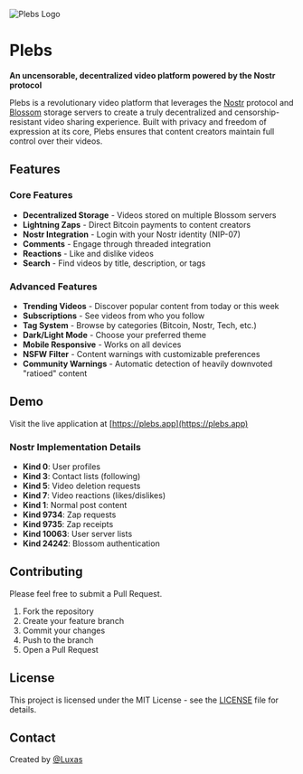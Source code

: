 ![Plebs Logo](https://plebs.app/images/plebs-og.png)

# Plebs

**An uncensorable, decentralized video platform powered by the Nostr protocol**

Plebs is a revolutionary video platform that leverages the [Nostr](https://github.com/nostr-protocol/nostr) protocol and [Blossom](https://github.com/hzrd149/blossom) storage servers to create a truly decentralized and censorship-resistant video sharing experience. Built with privacy and freedom of expression at its core, Plebs ensures that content creators maintain full control over their videos.

## Features

### Core Features
- **Decentralized Storage** - Videos stored on multiple Blossom servers
- **Lightning Zaps** - Direct Bitcoin payments to content creators  
- **Nostr Integration** - Login with your Nostr identity (NIP-07)
- **Comments** - Engage through threaded integration
- **Reactions** - Like and dislike videos
- **Search** - Find videos by title, description, or tags

### Advanced Features
- **Trending Videos** - Discover popular content from today or this week
- **Subscriptions** - See videos from who you follow
- **Tag System** - Browse by categories (Bitcoin, Nostr, Tech, etc.)
- **Dark/Light Mode** - Choose your preferred theme
- **Mobile Responsive** - Works on all devices
- **NSFW Filter** - Content warnings with customizable preferences
- **Community Warnings** - Automatic detection of heavily downvoted "ratioed" content

## Demo

Visit the live application at [https://plebs.app](https://plebs.app)

### Nostr Implementation Details

- **Kind 0**: User profiles
- **Kind 3**: Contact lists (following)
- **Kind 5**: Video deletion requests
- **Kind 7**: Video reactions (likes/dislikes)
- **Kind 1**: Normal post content
- **Kind 9734**: Zap requests
- **Kind 9735**: Zap receipts
- **Kind 10063**: User server lists
- **Kind 24242**: Blossom authentication

## Contributing

Please feel free to submit a Pull Request.

1. Fork the repository
2. Create your feature branch
3. Commit your changes
4. Push to the branch
5. Open a Pull Request

## License

This project is licensed under the MIT License - see the [LICENSE](LICENSE) file for details.

## Contact

Created by [@Luxas](https://nostr.band/npub16jdfqgazrkapk0yrqm9rdxlnys7ck39c7zmdzxtxqlmmpxg04r0sd733sv)